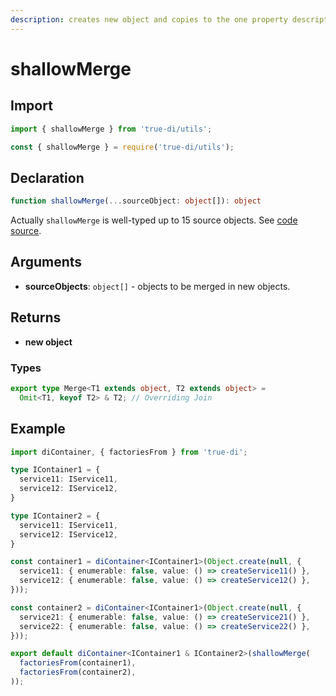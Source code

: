 ```yaml
---
description: creates new object and copies to the one property descriptors of all source objects. In case of name-conflict last source wins.
---
```


# shallowMerge

## Import

```typescript
import { shallowMerge } from 'true-di/utils';
```

```javascript
const { shallowMerge } = require('true-di/utils');
```


## Declaration

```typescript
function shallowMerge(...sourceObject: object[]): object
```

Actually `shallowMerge` is well-typed up to 15 source objects. See [code source](../../src/utils/shallow-merge.ts).

## Arguments

 * **sourceObjects**: `object[]` - objects to be merged in new objects.

## Returns

 * **new object**

### Types

```typescript
export type Merge<T1 extends object, T2 extends object> =
  Omit<T1, keyof T2> & T2; // Overriding Join
```

## Example

```typescript
import diContainer, { factoriesFrom } from 'true-di';

type IContainer1 = {
  service11: IService11,
  service12: IService12,
}

type IContainer2 = {
  service11: IService11,
  service12: IService12,
}

const container1 = diContainer<IContainer1>(Object.create(null, {
  service11: { enumerable: false, value: () => createService11() },
  service12: { enumerable: false, value: () => createService12() },
}));

const container2 = diContainer<IContainer1>(Object.create(null, {
  service21: { enumerable: false, value: () => createService21() },
  service22: { enumerable: false, value: () => createService22() },
}));

export default diContainer<IContainer1 & IContainer2>(shallowMerge(
  factoriesFrom(container1),
  factoriesFrom(container2),
));
```
